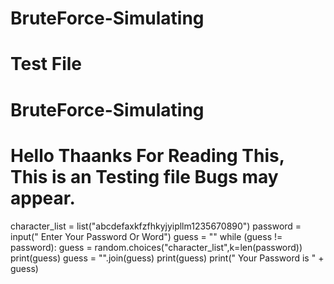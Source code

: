 # BruteForce-Simulating
# Test File
 # BruteForce-Simulating
# Hello  Thaanks For Reading This, This is an Testing file Bugs may appear.

character_list = list("abcdefaxkfzfhkyjyipllm1235670890")
password = input(" Enter Your Password Or Word")
guess = ""
while (guess != password):
guess = random.choices("character_list",k=len(password))
print(guess)
guess = "".join(guess)
print(guess)
print(" Your Password is " + guess)
